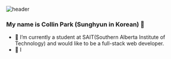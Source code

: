 ![header](https://capsule-render.vercel.app/api?type=waving&color=auto&height=300&section=header&text=welcome%20to%20Collin's%10Github&fontSize=90&animation=fadeIn&fontAlignY=38)
</br>
### My name is Collin Park (Sunghyun in Korean) 👋

- 🌱 I’m currently a student at SAIT(Southern Alberta Institute of Technology) and would like to be a full-stack web developer.
- 🤔 I 

